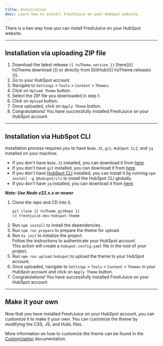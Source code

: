 ```yaml
---
title: Installation
desc: Learn how to install FreshJuice on your HubSpot website.
---
```


There is a two way how you can install FreshJuice on your HubSpot website.

---

## Installation via uploading ZIP file

1. Download the latest release `{{ hsTheme.version }}` [here]({{ hsTheme.download }}) or directly from [GitHub]({{ hsTheme.releases }}).
2. Go to your HubSpot account.
3. Navigate to `Settings` > `Tools` > `Content` > `Themes`.
4. Click on `Upload Theme` button.
5. Select the ZIP file you downloaded in step 1.
6. Click on `Upload` button.
7. Once uploaded, click on `Apply Theme` button.
8. Congratulations! You have successfully installed FreshJuice on your HubSpot account.

---

## Installation via HubSpot CLI

Installation process requires you to have `Node.JS`, `git`, `HubSpot CLI`, and `jq` installed on your machine.

- If you don't have `Node.JS` installed, you can download it from [here](https://nodejs.org/).
- If you don't have `git` installed, you can download it from [here](https://git-scm.com/).
- If you don't have [HubSpot CLI](https://developers.hubspot.com/docs/cms/developer-reference/local-development-cli) installed, you can install it by running `npm install -g @hubspot/cli` to install the HubSpot CLI globally.
- If you don't have `jq` installed, you can download it from [here](https://stedolan.github.io/jq/).

**_Note: Use Node v22.x.x or newer_**

1. Clone the repo and CD into it.
   ```bash
   git clone {{ hsTheme.gitRepo }}
   cd freshjuice-dev-hubspot-theme
   ```
2. Run `npm install` to install the dependencies.
3. Run `npm run prepare` to prepare the theme for upload.
4. Run `hs init` to initialize the project. \
   Follow the instructions to authenticate your HubSpot account. \
   This action will create a `hubspot.config.yaml` file in the root of your project.
5. Run `npm run upload:hubspot` to upload the theme to your HubSpot account.
6. Once uploaded, navigate to `Settings` > `Tools` > `Content` > `Themes` in your HubSpot account and click on `Apply Theme` button.
7. Congratulations! You have successfully installed FreshJuice on your HubSpot account.

---

## Make it your own

Now that you have installed FreshJuice on your HubSpot account, you can customize it to make it your own. You can customize the theme by modifying the CSS, JS, and HubL files.

More information on how to customize the theme can be found in the [Customization](/developer-edition/docs/customization/) documentation.
